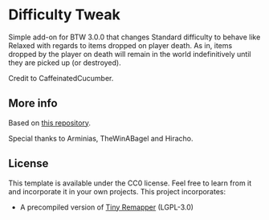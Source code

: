 # Difficulty Tweak

Simple add-on for BTW 3.0.0 that changes Standard difficulty to behave like Relaxed with regards to items dropped on player death. As in, items dropped by the player on death will remain in the world indefinitively until they are picked up (or destroyed).

Credit to CaffeinatedCucumber.

## More info

Based on [this repository](https://github.com/BTW-Community/BTW-gradle-fabric-example).

Special thanks to Arminias, TheWinABagel and Hiracho. 


## License

This template is available under the CC0 license. Feel free to learn from it and incorporate it in your own projects.
This project incorporates:
* A precompiled version of [Tiny Remapper](https://github.com/FabricMC/tiny-remapper) (LGPL-3.0)
